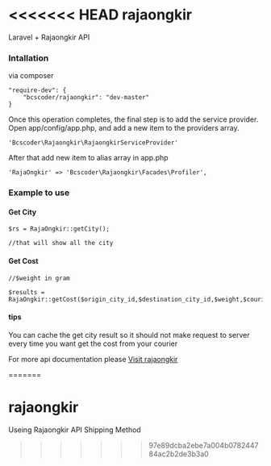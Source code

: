 <<<<<<< HEAD
rajaongkir
==========

Laravel + Rajaongkir API

### Intallation
via composer 

```
"require-dev": {
    "bcscoder/rajaongkir": "dev-master"
}
```

Once this operation completes, the final step is to add the service provider. Open app/config/app.php, and add a new item to the providers array.

`'Bcscoder\Rajaongkir\RajaongkirServiceProvider'`

After that add new item to alias array in app.php

`'RajaOngkir' => 'Bcscoder\Rajaongkir\Facades\Profiler',`

### Example to use

#### Get City

```
$rs = RajaOngkir::getCity();

//that will show all the city
```

#### Get Cost

```
//$weight in gram

$results = RajaOngkir::getCost($origin_city_id,$destination_city_id,$weight,$courier);
```

#### tips
You can cache the get city result so it should not make request to server every time you want get the cost from your courier

For more api documentation please  [Visit rajaongkir](rajaongkir.com/dokumentasi)

=======
# rajaongkir
Useing Rajaongkir API Shipping Method
>>>>>>> 97e89dcba2ebe7a004b078244784ac2b2de3b3a0
